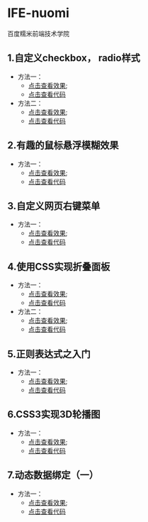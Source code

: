 # IFE-nuomi
百度糯米前端技术学院

## 1.自定义checkbox， radio样式
* 方法一：
	* [点击查看效果](https://fareeha666.github.io/IFE-nuomi/task1.html);
	* [点击查看代码](https://github.com/Fareeha666/IFE-nuomi/blob/master/task1.html)
* 方法二：
	* [点击查看效果](https://fareeha666.github.io/IFE-nuomi/task1-1.html);
	* [点击查看代码](https://github.com/Fareeha666/IFE-nuomi/blob/master/task1-1.html)

## 2.有趣的鼠标悬浮模糊效果
* 方法一：
	* [点击查看效果](https://fareeha666.github.io/IFE-nuomi/task2.html);
	* [点击查看代码](https://github.com/Fareeha666/IFE-nuomi/blob/master/task2.html)

## 3.自定义网页右键菜单
* 方法一：
	* [点击查看效果](https://fareeha666.github.io/IFE-nuomi/task3.html);
	* [点击查看代码](https://github.com/Fareeha666/IFE-nuomi/blob/master/task3.html)

## 4.使用CSS实现折叠面板
* 方法一：
	* [点击查看效果](https://fareeha666.github.io/IFE-nuomi/task4.html);
	* [点击查看代码](https://github.com/Fareeha666/IFE-nuomi/blob/master/task4.html)
* 方法二：
	* [点击查看效果](https://fareeha666.github.io/IFE-nuomi/task4-1.html);
	* [点击查看代码](https://github.com/Fareeha666/IFE-nuomi/blob/master/task4-1.html)

## 5.正则表达式之入门
* 方法一：
	* [点击查看效果](https://fareeha666.github.io/IFE-nuomi/task5.html);
	* [点击查看代码](https://github.com/Fareeha666/IFE-nuomi/blob/master/task5.html)

## 6.CSS3实现3D轮播图
* 方法一：
	* [点击查看效果](https://fareeha666.github.io/IFE-nuomi/task6.html);
	* [点击查看代码](https://github.com/Fareeha666/IFE-nuomi/blob/master/task6.html)

## 7.动态数据绑定（一）
* 方法一：
	* [点击查看效果](https://fareeha666.github.io/IFE-nuomi/task7.html);
	* [点击查看代码](https://github.com/Fareeha666/IFE-nuomi/blob/master/task7.html)